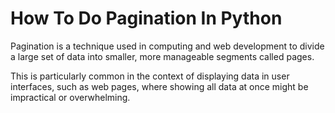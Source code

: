 # How To Do Pagination In Python

Pagination is a technique used in computing and web development to divide a large set of data into smaller, more manageable segments called pages. 

This is particularly common in the context of displaying data in user interfaces, such as web pages, where showing all data at once might be impractical or overwhelming.
